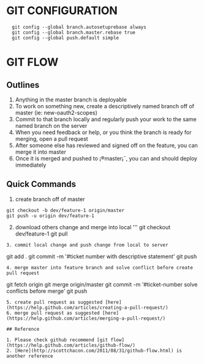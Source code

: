 
# GIT CONFIGURATION

```
  git config --global branch.autosetuprebase always
  git config --global branch.master.rebase true
  git config --global push.default simple
```

# GIT FLOW

## Outlines

1. Anything in the master branch is deployable
2. To work on something new, create a descriptively named branch off of master (ie: new-oauth2-scopes)
3. Commit to that branch locally and regularly push your work to the same named branch on the server
4. When you need feedback or help, or you think the branch is ready for merging, open a pull request
5. After someone else has reviewed and signed off on the feature, you can merge it into master
5. Once it is merged and pushed to ¡®master¡¯, you can and should deploy immediately

## Quick Commands

1. create branch off of master
```
git checkout -b dev/feature-1 origin/master
git push -u origin dev/feature-1
```
2. download others change and merge into local
'''
git checkout dev/feature-1
git pull
```
3. commit local change and push change from local to server
```
git add .
git commit -m '#ticket number with descriptive statement'
git push
```
4. merge master into feature branch and solve conflict before create pull request
```
git fetch origin
git merge origin/master
git commit -m '#ticket-number solve conflicts before merge'
git push
```
5. create pull request as suggested [here](https://help.github.com/articles/creating-a-pull-request/)
6. merge pull request as suggested [here](https://help.github.com/articles/merging-a-pull-request/)

## Reference

1. Please check github recommend [git flow](https://help.github.com/articles/github-flow/)
2. [Here](http://scottchacon.com/2011/08/31/github-flow.html) is another reference

